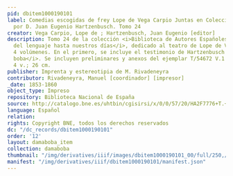 ```yaml
---
pid: dbitem1000190101
label: Comedias escogidas de frey Lope de Vega Carpio Juntas en Colección y ordenadas
  por D. Juan Eugenio Hartzenbusch. Tomo 24
creator: Vega Carpio, Lope de ; Hartzenbusch, Juan Eugenio [editor]
description: Tomo 24 de la colección <i>Biblioteca de Autores Españoles desde la formación
  del lenguaje hasta nuestros días</i>, dedicado al teatro de Lope de Vega. Contiene
  4 volúmenes. En el primero, se incluye el testimonio de Hartzenbusch de <i>La dama
  boba</i>. Se incluyen preliminares y anexos del ejemplar T/54672 V.1 de la BNE.
  4 v.; 26 cm.
publisher: Imprenta y estereotipia de M. Rivadeneyra
contributor: Rivadeneyra, Manuel [coordinador] [impresor]
_date: 1853-1860
object_type: Impreso
repository: Biblioteca Nacional de España
source: http://catalogo.bne.es/uhtbin/cgisirsi/x/0/0/57/20/HA2F7776+T.+2/0/X1000554744?user_id=WEBSERVER
language: Español
relation:
rights: Copyright BNE, todos los derechos reservados
dc: "/dc_records/dbitem1000190101"
order: '12'
layout: damaboba_item
collection: damaboba
thumbnail: "/img/derivatives/iiif/images/dbitem1000190101_00/full/250,/0/default.jpg"
manifest: "/img/derivatives/iiif/dbitem1000190101/manifest.json"
---
```

